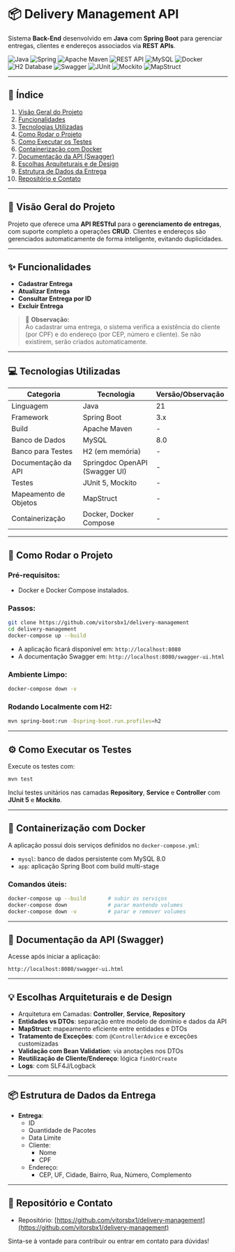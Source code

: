 
# 📦 Delivery Management API

Sistema **Back-End** desenvolvido em **Java** com **Spring Boot** para gerenciar entregas, clientes e endereços associados via **REST APIs**.

![Java](https://img.shields.io/badge/java-%23ED8B00.svg?style=for-the-badge&logo=openjdk&logoColor=white)
![Spring](https://img.shields.io/badge/spring-%236DB33F.svg?style=for-the-badge&logo=spring&logoColor=white)
![Apache Maven](https://img.shields.io/badge/Apache%20Maven-C71A36?style=for-the-badge&logo=Apache%20Maven&logoColor=white)
![REST API](https://img.shields.io/badge/REST%20API-4CAF50?style=for-the-badge&logo=cloudflare&logoColor=white)
![MySQL](https://img.shields.io/badge/MySQL-00758F?style=for-the-badge&logo=mysql&logoColor=white)
![Docker](https://img.shields.io/badge/Docker-2496ED?style=for-the-badge&logo=docker&logoColor=white)
![H2 Database](https://img.shields.io/badge/h2_database-09476b?style=for-the-badge&logo=h2database&logoColor=white)
![Swagger](https://img.shields.io/badge/Swagger-85EA2D?style=for-the-badge&logo=swagger&logoColor=white)
![JUnit](https://img.shields.io/badge/JUnit5-25A162?style=for-the-badge&logo=junit5&logoColor=white)
![Mockito](https://img.shields.io/badge/Mockito-8892BF?style=for-the-badge&logo=mockito&logoColor=white)
![MapStruct](https://img.shields.io/badge/MapStruct-F89820?style=for-the-badge&logo=mapstruct&logoColor=white)

---

## 📁 Índice

1. [Visão Geral do Projeto](#visão-geral-do-projeto)  
2. [Funcionalidades](#funcionalidades)  
3. [Tecnologias Utilizadas](#tecnologias-utilizadas)  
4. [Como Rodar o Projeto](#como-rodar-o-projeto)  
5. [Como Executar os Testes](#como-executar-os-testes)  
6. [Containerização com Docker](#containerização-com-docker)  
7. [Documentação da API (Swagger)](#documentação-da-api-swagger)  
8. [Escolhas Arquiteturais e de Design](#escolhas-arquiteturais-e-de-design)  
9. [Estrutura de Dados da Entrega](#estrutura-de-dados-da-entrega)  
10. [Repositório e Contato](#repositório-e-contato)  

---

## 📝 Visão Geral do Projeto

Projeto que oferece uma **API RESTful** para o **gerenciamento de entregas**, com suporte completo a operações **CRUD**. Clientes e endereços são gerenciados automaticamente de forma inteligente, evitando duplicidades.

---

## ✨ Funcionalidades

- **Cadastrar Entrega**  
- **Atualizar Entrega**  
- **Consultar Entrega por ID**  
- **Excluir Entrega**  

> 📌 **Observação:**  
> Ao cadastrar uma entrega, o sistema verifica a existência do cliente (por CPF) e do endereço (por CEP, número e cliente). Se não existirem, serão criados automaticamente.

---

## 💻 Tecnologias Utilizadas

| Categoria               | Tecnologia                       | Versão/Observação         |
|------------------------|----------------------------------|---------------------------|
| Linguagem              | Java                             | 21                        |
| Framework              | Spring Boot                      | 3.x                       |
| Build                  | Apache Maven                     | -                         |
| Banco de Dados         | MySQL                            | 8.0                       |
| Banco para Testes      | H2 (em memória)                  | -                         |
| Documentação da API    | Springdoc OpenAPI (Swagger UI)   | -                         |
| Testes                 | JUnit 5, Mockito                 | -                         |
| Mapeamento de Objetos  | MapStruct                        | -                         |
| Containerização        | Docker, Docker Compose           | -                         |

---

## 🚀 Como Rodar o Projeto

### Pré-requisitos:
- Docker e Docker Compose instalados.

### Passos:
```bash
git clone https://github.com/vitorsbx1/delivery-management
cd delivery-management
docker-compose up --build
```

- A aplicação ficará disponível em: `http://localhost:8080`
- A documentação Swagger em: `http://localhost:8080/swagger-ui.html`

### Ambiente Limpo:
```bash
docker-compose down -v
```

### Rodando Localmente com H2:
```bash
mvn spring-boot:run -Dspring-boot.run.profiles=h2
```

---

## ⚙️ Como Executar os Testes

Execute os testes com:
```bash
mvn test
```

Inclui testes unitários nas camadas **Repository**, **Service** e **Controller** com **JUnit 5** e **Mockito**.

---

## 🐳 Containerização com Docker

A aplicação possui dois serviços definidos no `docker-compose.yml`:

- `mysql`: banco de dados persistente com MySQL 8.0
- `app`: aplicação Spring Boot com build multi-stage

### Comandos úteis:
```bash
docker-compose up --build       # subir os serviços
docker-compose down             # parar mantendo volumes
docker-compose down -v          # parar e remover volumes
```

---

## 📄 Documentação da API (Swagger)

Acesse após iniciar a aplicação:

```
http://localhost:8080/swagger-ui.html
```

---

## 💡 Escolhas Arquiteturais e de Design

- Arquitetura em Camadas: **Controller**, **Service**, **Repository**
- **Entidades vs DTOs**: separação entre modelo de domínio e dados da API
- **MapStruct**: mapeamento eficiente entre entidades e DTOs
- **Tratamento de Exceções**: com `@ControllerAdvice` e exceções customizadas
- **Validação com Bean Validation**: via anotações nos DTOs
- **Reutilização de Cliente/Endereço**: lógica `findOrCreate`
- **Logs**: com SLF4J/Logback

---

## 📦 Estrutura de Dados da Entrega

- **Entrega**:
  - ID
  - Quantidade de Pacotes
  - Data Limite
  - Cliente:
    - Nome
    - CPF
  - Endereço:
    - CEP, UF, Cidade, Bairro, Rua, Número, Complemento

---

## 🔗 Repositório e Contato

- Repositório: [https://github.com/vitorsbx1/delivery-management](https://github.com/vitorsbx1/delivery-management)

Sinta-se à vontade para contribuir ou entrar em contato para dúvidas!
